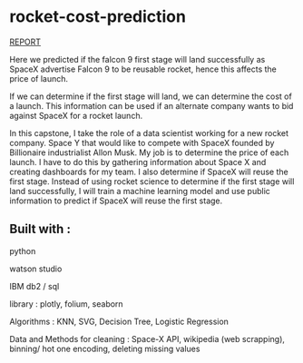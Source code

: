 # rocket-cost-prediction

[REPORT](https://github.com/gouravdangi/rocket-cost-prediction/blob/60c563f21e9f2b9309eafa2d85a207fad224aa7c/Report.pdf)

Here we predicted if the falcon 9 first stage will land successfully as SpaceX advertise Falcon 9  to be reusable rocket, hence this affects the price of launch.

If we can determine if the first stage will land, we can determine the cost of a launch. This information can be used if an alternate company wants to bid against SpaceX for a rocket launch.


In this capstone, I take the role of a data scientist working for a new rocket company. Space Y that would like to compete with SpaceX founded by Billionaire industrialist Allon Musk. My job is to determine the price of each launch. I have to do this by gathering information about Space X and creating dashboards for my team. I also determine if SpaceX will reuse the first stage. Instead of using rocket science to determine if the first stage will land successfully, I will train a machine learning model and use public information to predict if SpaceX will reuse the first stage.

## Built with :

python

watson studio

IBM db2 / sql

library : plotly, folium, seaborn

Algorithms : KNN, SVG, Decision Tree, Logistic Regression


Data and Methods for cleaning : Space-X API, wikipedia (web scrapping), binning/ hot one encoding, deleting missing values
